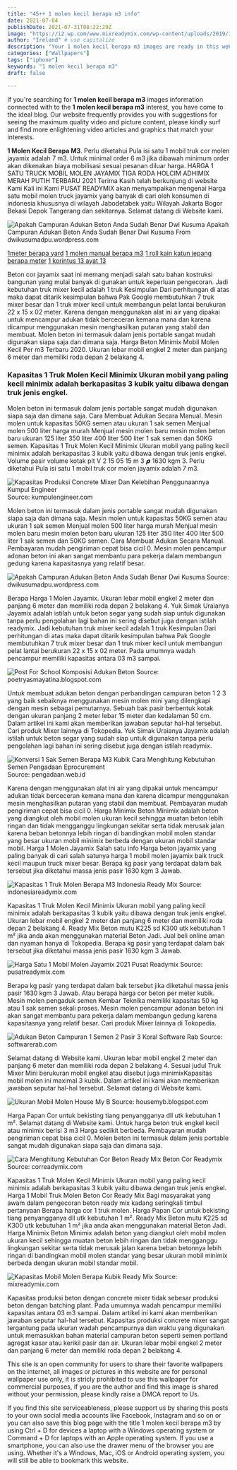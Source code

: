 ```yaml
---
title: "45++ 1 molen kecil berapa m3 info"
date: 2021-07-04
publishDate: 2021-07-31T08:22:29Z
image: "https://i2.wp.com/www.mixreadymix.com/wp-content/uploads/2019/12/mobil-mixer.jpg?resize=570%2C350&amp;ssl=1"
author: "Ireland" # use capitalize
description: "Your 1 molen kecil berapa m3 images are ready in this website. 1 molen kecil berapa m3 are a topic that is being searched for and liked by netizens today. You can Get the 1 molen kecil berapa m3 files here. Find and Download all royalty-free photos and vectors."
categories: ["Wallpapers"]
tags: ["iphone"]
keywords: "1 molen kecil berapa m3"
draft: false

---
```


If you're searching for **1 molen kecil berapa m3** images information connected with to the **1 molen kecil berapa m3** interest, you have come to the ideal  blog.  Our website frequently  provides you with  suggestions  for seeing  the maximum  quality video and picture  content, please kindly surf and find more enlightening video articles and graphics  that match your interests.

**1 Molen Kecil Berapa M3**. Perlu diketahui Pula isi satu 1 mobil truk cor molen jayamix adalah 7 m3. Untuk minimal order 6 m3 jika dibawah minimum order akan dikenakan biaya mobilisasi sesuai pesanan diluar harga. HARGA 1 SATU TRUCK MOBIL MOLEN JAYAMIX TIGA RODA HOLCIM ADHIMIX MERAH PUTIH TERBARU 2021 Terima Kasih telah berkunjung di website Kami Kali ini Kami PUSAT READYMIX akan menyampaikan mengenai Harga satu mobil molen truck jayamix yang banyak di cari oleh konsumen di indonesia khususnya di wilayah Jabodetabek yaitu Wilayah Jakarta Bogor Bekasi Depok Tangerang dan sekitarnya. Selamat datang di Website kami.

![Apakah Campuran Adukan Beton Anda Sudah Benar Dwi Kusuma](https://dwikusumadpu.files.wordpress.com/2012/10/sni-7394-2008.jpg "Apakah Campuran Adukan Beton Anda Sudah Benar Dwi Kusuma")
Apakah Campuran Adukan Beton Anda Sudah Benar Dwi Kusuma From dwikusumadpu.wordpress.com

[1meter berapa yard](/1meter-berapa-yard/)
[1 molen manual berapa m3](/1-molen-manual-berapa-m3/)
[1 roll kain katun jepang berapa meter](/1-roll-kain-katun-jepang-berapa-meter/)
[1 korintus 13 ayat 13](/1-korintus-13-ayat-13/)

Beton cor jayamix saat ini memang menjadi salah satu bahan kostruksi bangunan yang mulai banyak di gunakan untuk keperluan pengecoran. Jadi kebutuhan truk mixer kecil adalah 1 truk Kesimpulan Dari perhitungan di atas maka dapat ditarik kesimpulan bahwa Pak Google membutuhkan 7 truk mixer besar dan 1 truk mixer kecil untuk membangun pelat lantai berukuran 22 x 15 x 02 meter. Karena dengan menggunakan alat ini air yang dipakai untuk mencampur adukan tidak berceceran kemana mana dan karena dicampur menggunakan mesin menghasilkan putaran yang stabil dan membuat. Molen beton ini termasuk dalam jenis portable sangat mudah digunakan siapa saja dan dimana saja. Harga Beton Minimix Mobil Molen Kecil Per m3 Terbaru 2020. Ukuran lebar mobil engkel 2 meter dan panjang 6 meter dan memiliki roda depan 2 belakang 4.

### Kapasitas 1 Truk Molen Kecil Minimix Ukuran mobil yang paling kecil minimix adalah berkapasitas 3 kubik yaitu dibawa dengan truk jenis engkel.

Molen beton ini termasuk dalam jenis portable sangat mudah digunakan siapa saja dan dimana saja. Cara Membuat Adukan Secara Manual. Mesin molen untuk kapasitas 50KG semen atau ukuran 1 sak semen Menjual molen 500 liter harga murah Menjual mesin molen baru mesin molen beton baru ukuran 125 liter 350 liter 400 liter 500 liter 1 sak semen dan 50KG semen. Kapasitas 1 Truk Molen Kecil Minimix Ukuran mobil yang paling kecil minimix adalah berkapasitas 3 kubik yaitu dibawa dengan truk jenis engkel. Volume pasir volume kotak plt V 2 15 05 15 m 3 𝞺 1630 kgm 3. Perlu diketahui Pula isi satu 1 mobil truk cor molen jayamix adalah 7 m3.


![Kapasitas Produksi Concrete Mixer Dan Kelebihan Penggunaannya Kumpul Engineer](https://4.bp.blogspot.com/-aeOyopTpyg4/WPmD3dv66QI/AAAAAAAAAo4/8huuOrG7XUcfd0zL6Pj9V_rfhetokmvBwCPcB/s1600/concrete%2Bmixer.jpg "Kapasitas Produksi Concrete Mixer Dan Kelebihan Penggunaannya Kumpul Engineer")
Source: kumpulengineer.com

Molen beton ini termasuk dalam jenis portable sangat mudah digunakan siapa saja dan dimana saja. Mesin molen untuk kapasitas 50KG semen atau ukuran 1 sak semen Menjual molen 500 liter harga murah Menjual mesin molen baru mesin molen beton baru ukuran 125 liter 350 liter 400 liter 500 liter 1 sak semen dan 50KG semen. Cara Membuat Adukan Secara Manual. Pembayaran mudah pengiriman cepat bisa cicil 0. Mesin molen pencampur adonan beton ini akan sangat membantu para pekerja dalam membangun gedung karena kapasitasnya yang relatif besar.

![Apakah Campuran Adukan Beton Anda Sudah Benar Dwi Kusuma](https://dwikusumadpu.files.wordpress.com/2012/10/sni-7394-2008.jpg "Apakah Campuran Adukan Beton Anda Sudah Benar Dwi Kusuma")
Source: dwikusumadpu.wordpress.com

Berapa Harga 1 Molen Jayamix. Ukuran lebar mobil engkel 2 meter dan panjang 6 meter dan memiliki roda depan 2 belakang 4. Yuk Simak Uraianya Jayamix adalah istilah untuk beton segar yang sudah siap untuk digunakan tanpa perlu pengolahan lagi bahan ini sering disebut juga dengan istilah readymix. Jadi kebutuhan truk mixer kecil adalah 1 truk Kesimpulan Dari perhitungan di atas maka dapat ditarik kesimpulan bahwa Pak Google membutuhkan 7 truk mixer besar dan 1 truk mixer kecil untuk membangun pelat lantai berukuran 22 x 15 x 02 meter. Pada umumnya wadah pencampur memiliki kapasitas antara 03 m3 sampai.

![Post For School Komposisi Adukan Beton](http://1.bp.blogspot.com/-5Eov3fJ7vcg/UQKPhegpMxI/AAAAAAAAAE8/X7I7RKYMVGQ/s1600/molen-kecil.jpg "Post For School Komposisi Adukan Beton")
Source: poetryasmayatina.blogspot.com

Untuk membuat adukan beton dengan perbandingan campuran beton 1 2 3 yang baik sebaiknya menggunakan mesin molen mini yang dilengkapi dengan mesin sebagai pemutarnya. Sebuah bak pasir berbentuk kotak dengan ukuran panjang 2 meter lebar 15 meter dan kedalaman 50 cm. Dalam artikel ini kami akan memberikan jawaban seputar hal-hal tersebut. Cari produk Mixer lainnya di Tokopedia. Yuk Simak Uraianya Jayamix adalah istilah untuk beton segar yang sudah siap untuk digunakan tanpa perlu pengolahan lagi bahan ini sering disebut juga dengan istilah readymix.

![Konversi 1 Sak Semen Berapa M3 Kubik Cara Menghitung Kebutuhan Semen Pengadaan Eprocurement](https://1.bp.blogspot.com/-bWrDbRA0ei4/X40HoGhVSRI/AAAAAAAAJA4/P3KrS9Oa8FYiRE_z5hkMqlc20XJEE-vegCLcBGAsYHQ/s640/Truk-molen-beton-cor-ready-mix.png "Konversi 1 Sak Semen Berapa M3 Kubik Cara Menghitung Kebutuhan Semen Pengadaan Eprocurement")
Source: pengadaan.web.id

Karena dengan menggunakan alat ini air yang dipakai untuk mencampur adukan tidak berceceran kemana mana dan karena dicampur menggunakan mesin menghasilkan putaran yang stabil dan membuat. Pembayaran mudah pengiriman cepat bisa cicil 0. Harga Minimix Beton Minimix adalah beton yang diangkut oleh mobil molen ukuran kecil sehingga muatan beton lebih ringan dan tidak mengganggu lingkungan sekitar serta tidak merusak jalan karena beban betonnya lebih ringan di bandingkan mobil molen standar yang besar ukuran mobil minimix berbeda dengan ukuran mobil standar mobil. Harga 1 Molen Jayamix Salah satu info Harga beton jayamix yang paling banyak di cari salah satunya harga 1 mobil molen jayamix baik truck kecil maupun truck mixer besar. Berapa kg pasir yang terdapat dalam bak tersebut jika diketahui massa jenis pasir 1630 kgm 3 Jawab.

![Kapasitas 1 Truk Molen Berapa M3 Indonesia Ready Mix](https://i0.wp.com/www.indonesiareadymix.com/wp-content/uploads/2019/07/TRUK-MOLEN-3-M3.jpg?resize=576%2C270&amp;ssl=1 "Kapasitas 1 Truk Molen Berapa M3 Indonesia Ready Mix")
Source: indonesiareadymix.com

Kapasitas 1 Truk Molen Kecil Minimix Ukuran mobil yang paling kecil minimix adalah berkapasitas 3 kubik yaitu dibawa dengan truk jenis engkel. Ukuran lebar mobil engkel 2 meter dan panjang 6 meter dan memiliki roda depan 2 belakang 4. Ready Mix Beton mutu K225 sd K300 utk kebutuhan 1 m² jika anda akan menggunakan material Beton Jadi. Jual beli online aman dan nyaman hanya di Tokopedia. Berapa kg pasir yang terdapat dalam bak tersebut jika diketahui massa jenis pasir 1630 kgm 3 Jawab.

![Harga Satu 1 Mobil Molen Jayamix 2021 Pusat Readymix](https://2.bp.blogspot.com/-b7k4YsBv_UQ/WcNQNtsFd9I/AAAAAAAABXs/c3b-FUPNpz0Cam1DM6RHEsOVb6vfZauTACLcBGAs/s1600/harga%2B1%2Bmolen%2Bjayamix.jpg "Harga Satu 1 Mobil Molen Jayamix 2021 Pusat Readymix")
Source: pusatreadymix.com

Berapa kg pasir yang terdapat dalam bak tersebut jika diketahui massa jenis pasir 1630 kgm 3 Jawab. Atau berapa harga cor beton per meter kubik. Mesin molen pengaduk semen Kembar Teknika memiliki kapasitas 50 kg atau 1 sak semen sekali proses. Mesin molen pencampur adonan beton ini akan sangat membantu para pekerja dalam membangun gedung karena kapasitasnya yang relatif besar. Cari produk Mixer lainnya di Tokopedia.

![Adukan Beton Campuran 1 Semen 2 Pasir 3 Koral Software Rab](http://www.softwarerab.com/images/cara-baik-mengaduk-beton.jpg "Adukan Beton Campuran 1 Semen 2 Pasir 3 Koral Software Rab")
Source: softwarerab.com

Selamat datang di Website kami. Ukuran lebar mobil engkel 2 meter dan panjang 6 meter dan memiliki roda depan 2 belakang 4. Sesuai judul Truk Mixer Mini berukuran mobil engkel atau disebut juga minimixKapasitas mobil molen ini maximal 3 kubik. Dalam artikel ini kami akan memberikan jawaban seputar hal-hal tersebut. Selamat datang di Website kami.

![Ukuran Mobil Molen House My B](https://www.indonesiareadymix.com/wp-content/uploads/2018/04/harga-ready-mix.jpg "Ukuran Mobil Molen House My B")
Source: housemyb.blogspot.com

Harga Papan Cor untuk bekisting tiang penyangganya dll utk kebutuhan 1 m². Selamat datang di Website kami. Untuk harga beton truk engkel kecil atau minimix berisi 3 m3 Harga sedikit berbeda. Pembayaran mudah pengiriman cepat bisa cicil 0. Molen beton ini termasuk dalam jenis portable sangat mudah digunakan siapa saja dan dimana saja.

![Cara Menghitung Kebutuhan Cor Beton Ready Mix Beton Cor Readymix](https://4.bp.blogspot.com/-f7m4UbTJHDA/V_7WL03JMbI/AAAAAAAAAsI/xorXYv1DWb4pvoJ8MAUszSDjkS_kh9WWwCLcB/s1600/CONCRETEMIXER.jpg "Cara Menghitung Kebutuhan Cor Beton Ready Mix Beton Cor Readymix")
Source: correadymix.com

Kapasitas 1 Truk Molen Kecil Minimix Ukuran mobil yang paling kecil minimix adalah berkapasitas 3 kubik yaitu dibawa dengan truk jenis engkel. Harga 1 Mobil Truk Molen Beton Cor Ready Mix Bagi masyarakat yang awam dalam pengecoran beton ready mix kadang seringkali timbul pertanyaan Berapa harga cor 1 truk molen. Harga Papan Cor untuk bekisting tiang penyangganya dll utk kebutuhan 1 m². Ready Mix Beton mutu K225 sd K300 utk kebutuhan 1 m² jika anda akan menggunakan material Beton Jadi. Harga Minimix Beton Minimix adalah beton yang diangkut oleh mobil molen ukuran kecil sehingga muatan beton lebih ringan dan tidak mengganggu lingkungan sekitar serta tidak merusak jalan karena beban betonnya lebih ringan di bandingkan mobil molen standar yang besar ukuran mobil minimix berbeda dengan ukuran mobil standar mobil.

![Kapasitas Mobil Molen Berapa Kubik Ready Mix](https://i2.wp.com/www.mixreadymix.com/wp-content/uploads/2019/12/mobil-mixer.jpg?resize=570%2C350&amp;ssl=1 "Kapasitas Mobil Molen Berapa Kubik Ready Mix")
Source: mixreadymix.com

Kapasitas produksi beton dengan concrete mixer tidak sebesar produksi beton dengan batching plant. Pada umumnya wadah pencampur memiliki kapasitas antara 03 m3 sampai. Dalam artikel ini kami akan memberikan jawaban seputar hal-hal tersebut. Kapasitas produksi concrete mixer sangat tergantung pada ukuran wadah pencampurnya dan waktu yang digunakan untuk memasukkan bahan material campuran beton seperti semen portland agregat kasar atau kerikil pasir dan air. Ukuran lebar mobil engkel 2 meter dan panjang 6 meter dan memiliki roda depan 2 belakang 4.

This site is an open community for users to share their favorite wallpapers on the internet, all images or pictures in this website are for personal wallpaper use only, it is stricly prohibited to use this wallpaper for commercial purposes, if you are the author and find this image is shared without your permission, please kindly raise a DMCA report to Us.

If you find this site serviceableness, please support us by sharing this posts to your own social media accounts like Facebook, Instagram and so on or you can also save this blog page with the title 1 molen kecil berapa m3 by using Ctrl + D for devices a laptop with a Windows operating system or Command + D for laptops with an Apple operating system. If you use a smartphone, you can also use the drawer menu of the browser you are using. Whether it's a Windows, Mac, iOS or Android operating system, you will still be able to bookmark this website.
